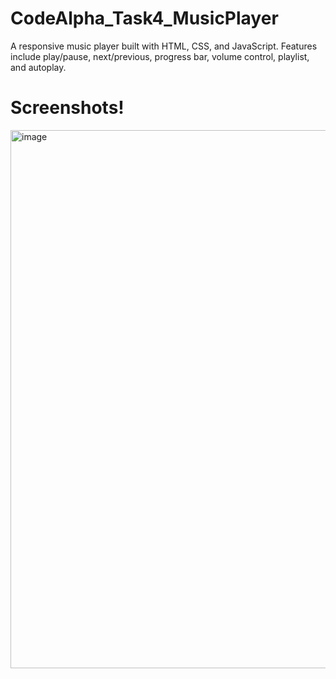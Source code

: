 # CodeAlpha_Task4_MusicPlayer
A responsive music player built with HTML, CSS, and JavaScript. Features include play/pause, next/previous, progress bar, volume control, playlist, and autoplay.
# Screenshots!
<img width="1711" height="861" alt="image" src="https://github.com/user-attachments/assets/6355757f-d819-498b-91a3-5c58b1d449b9" />
